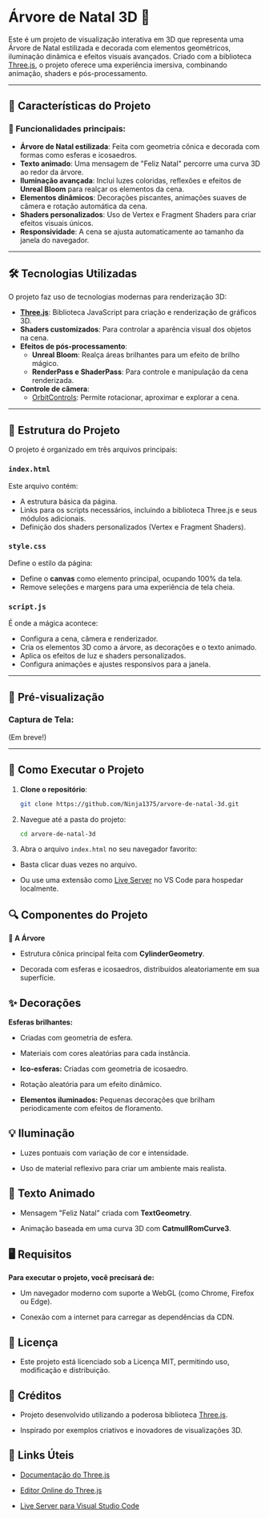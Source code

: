 # Árvore de Natal 3D 🎄

Este é um projeto de visualização interativa em 3D que representa uma Árvore de Natal estilizada e decorada com elementos geométricos, iluminação dinâmica e efeitos visuais avançados. Criado com a biblioteca [Three.js](https://threejs.org/), o projeto oferece uma experiência imersiva, combinando animação, shaders e pós-processamento.

---

## 🎨 Características do Projeto

### 🌟 Funcionalidades principais:
- **Árvore de Natal estilizada**: Feita com geometria cônica e decorada com formas como esferas e icosaedros.
- **Texto animado**: Uma mensagem de "Feliz Natal" percorre uma curva 3D ao redor da árvore.
- **Iluminação avançada**: Inclui luzes coloridas, reflexões e efeitos de **Unreal Bloom** para realçar os elementos da cena.
- **Elementos dinâmicos**: Decorações piscantes, animações suaves de câmera e rotação automática da cena.
- **Shaders personalizados**: Uso de Vertex e Fragment Shaders para criar efeitos visuais únicos.
- **Responsividade**: A cena se ajusta automaticamente ao tamanho da janela do navegador.

---

## 🛠️ Tecnologias Utilizadas

O projeto faz uso de tecnologias modernas para renderização 3D:

- **[Three.js](https://threejs.org/)**: Biblioteca JavaScript para criação e renderização de gráficos 3D.
- **Shaders customizados**: Para controlar a aparência visual dos objetos na cena.
- **Efeitos de pós-processamento**:
  - **Unreal Bloom**: Realça áreas brilhantes para um efeito de brilho mágico.
  - **RenderPass e ShaderPass**: Para controle e manipulação da cena renderizada.
- **Controle de câmera**:
  - [OrbitControls](https://threejs.org/docs/#examples/en/controls/OrbitControls): Permite rotacionar, aproximar e explorar a cena.

---

## 📂 Estrutura do Projeto

O projeto é organizado em três arquivos principais:

### `index.html`
Este arquivo contém:
- A estrutura básica da página.
- Links para os scripts necessários, incluindo a biblioteca Three.js e seus módulos adicionais.
- Definição dos shaders personalizados (Vertex e Fragment Shaders).

### `style.css`
Define o estilo da página:
- Define o **canvas** como elemento principal, ocupando 100% da tela.
- Remove seleções e margens para uma experiência de tela cheia.

### `script.js`
É onde a mágica acontece:
- Configura a cena, câmera e renderizador.
- Cria os elementos 3D como a árvore, as decorações e o texto animado.
- Aplica os efeitos de luz e shaders personalizados.
- Configura animações e ajustes responsivos para a janela.

---

## 🎥 Pré-visualização

### Captura de Tela:
(Em breve!)

---

## 🚀 Como Executar o Projeto

1. **Clone o repositório**:
   ```bash
   git clone https://github.com/Ninja1375/arvore-de-natal-3d.git

2. Navegue até a pasta do projeto:

   ```bash
   cd arvore-de-natal-3d

3. Abra o arquivo `index.html` no seu navegador favorito:

- Basta clicar duas vezes no arquivo.

- Ou use uma extensão como [Live Server](https://marketplace.visualstudio.com/items?itemName=ritwickdey.LiveServer) no VS Code para hospedar localmente.

## 🔍 Componentes do Projeto

**🌳 A Árvore**

- Estrutura cônica principal feita com **CylinderGeometry**.

- Decorada com esferas e icosaedros, distribuídos aleatoriamente em sua superfície.

## ✨ Decorações

**Esferas brilhantes:**

- Criadas com geometria de esfera.

- Materiais com cores aleatórias para cada instância.

- **Ico-esferas:** Criadas com geometria de icosaedro.

- Rotação aleatória para um efeito dinâmico.

- **Elementos iluminados:** Pequenas decorações que brilham periodicamente com efeitos de floramento.

## 💡 Iluminação

- Luzes pontuais com variação de cor e intensidade.

- Uso de material reflexivo para criar um ambiente mais realista.

## 📝 Texto Animado

- Mensagem "Feliz Natal" criada com **TextGeometry**.

- Animação baseada em uma curva 3D com **CatmullRomCurve3**.

## 🖥️ Requisitos

**Para executar o projeto, você precisará de:**

- Um navegador moderno com suporte a WebGL (como Chrome, Firefox ou Edge).

- Conexão com a internet para carregar as dependências da CDN.

## 📄 Licença

- Este projeto está licenciado sob a Licença MIT, permitindo uso, modificação e distribuição.

## 🙌 Créditos

- Projeto desenvolvido utilizando a poderosa biblioteca [Three.js](https://threejs.org/).

- Inspirado por exemplos criativos e inovadores de visualizações 3D.

## 🔗 Links Úteis

- [Documentação do Three.js](https://threejs.org/docs/)

- [Editor Online do Three.js](https://threejs.org/editor/)

- [Live Server para Visual Studio Code](https://marketplace.visualstudio.com/items?itemName=ritwickdey.LiveServer)
